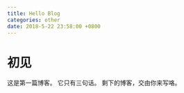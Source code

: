 ```yaml
---
title: Hello Blog
categories: other
date: 2018-5-22 23:58:00 +0800
---
```

# 初见
这是第一篇博客。
它只有三句话。
剩下的博客，交由你来写咯。